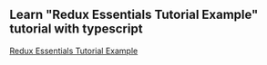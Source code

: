 ## Learn "Redux Essentials Tutorial Example" tutorial with typescript

[Redux Essentials Tutorial Example](https://github.com/reduxjs/redux-essentials-example-app)